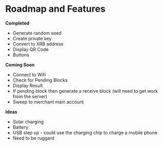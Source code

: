 Roadmap and Features
======================================

**Completed**

* Generate random seed
* Create private key
* Convert to XRB address
* Display QR Code
* Buttons

**Coming Soon**

* Connect to Wifi
* Check for Pending Blocks
* Display Result
* If pending block then generate a receive block (will need to get work from the server)
* Sweep to merchant main account

**Ideas**

* Solar charging
* Battery
* USB step up - could use the charging chip to charge a mobile phone
* Need to be ruggard
